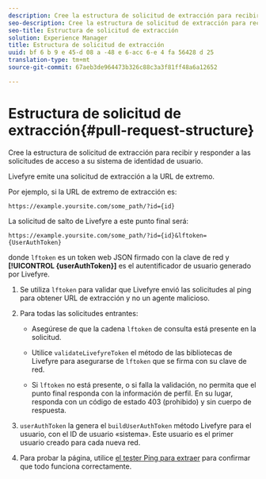 ```yaml
---
description: Cree la estructura de solicitud de extracción para recibir y responder a las solicitudes de acceso a su sistema de identidad de usuario.
seo-description: Cree la estructura de solicitud de extracción para recibir y responder a las solicitudes de acceso a su sistema de identidad de usuario.
seo-title: Estructura de solicitud de extracción
solution: Experience Manager
title: Estructura de solicitud de extracción
uuid: bf 6 b 9 e 45-d 08 a -48 e 6-acc 6-e 4 fa 56428 d 25
translation-type: tm+mt
source-git-commit: 67aeb3de964473b326c88c3a3f81ff48a6a12652

---
```



# Estructura de solicitud de extracción{#pull-request-structure}

Cree la estructura de solicitud de extracción para recibir y responder a las solicitudes de acceso a su sistema de identidad de usuario.

Livefyre emite una solicitud de extracción a la URL de extremo.

Por ejemplo, si la URL de extremo de extracción es:

```
https://example.yoursite.com/some_path/?id={id}
```

La solicitud de salto de Livefyre a este punto final será:

```
https://example.yoursite.com/some_path/?id={id}&lftoken={UserAuthToken}
```

donde `lftoken` es un token web JSON firmado con la clave de red y **[!UICONTROL {userAuthToken}]** es el autentificador de usuario generado por Livefyre.

1. Se utiliza `lftoken` para validar que Livefyre envió las solicitudes al ping para obtener URL de extracción y no un agente malicioso.
1. Para todas las solicitudes entrantes:

   * Asegúrese de que la cadena `lftoken` de consulta está presente en la solicitud.
   * Utilice `validateLivefyreToken` el método de las bibliotecas de Livefyre para asegurarse de `lftoken` que se firma con su clave de red.

   * Si `lftoken` no está presente, o si falla la validación, no permita que el punto final responda con la información de perfil. En su lugar, responda con un código de estado 403 (prohibido) y sin cuerpo de respuesta.

1. `userAuthToken` la genera el `buildUserAuthToken` método Livefyre para el usuario, con el ID de usuario «sistema». Este usuario es el primer usuario creado para cada nueva red.
1. Para probar la página, utilice [el tester Ping para extraer](https://livefyre-p4p-wizard.herokuapp.com/home) para confirmar que todo funciona correctamente.
